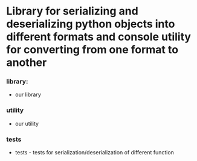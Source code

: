 # Library for serializing and deserializing python objects into different formats and console utility for converting from one format to another

### library:
 - our library

### utility
- our utility

### tests
- tests - tests for serialization/deserialization of different function 